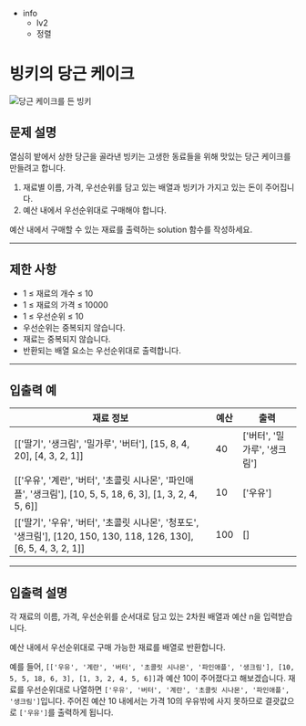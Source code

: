 - info
    - lv2
    - 정렬

# 빙키의 당근 케이크
![당근 케이크를 든 빙키](./20_1.webp)

## 문제 설명
열심히 밭에서 상한 당근을 골라낸 빙키는 고생한 동료들을 위해 맛있는 당근 케이크를 만들려고 합니다. 

1. 재료별 이름, 가격, 우선순위를 담고 있는 배열과 빙키가 가지고 있는 돈이 주어집니다. 
2. 예산 내에서 우선순위대로 구매해야 합니다. 

예산 내에서 구매할 수 있는 재료를 출력하는 solution 함수를 작성하세요.

---

## 제한 사항

- 1 ≤ 재료의 개수 ≤ 10
- 1 ≤ 재료의 가격 ≤ 10000
- 1 ≤ 우선순위 ≤ 10
- 우선순위는 중복되지 않습니다.
- 재료는 중복되지 않습니다.
- 반환되는 배열 요소는 우선순위대로 출력합니다.

---

## 입출력 예

| 재료 정보 | 예산 | 출력  |
|-------------------- |---- | ----- |
| [['딸기', '생크림', '밀가루', '버터'], [15, 8, 4, 20], [4, 3, 2, 1]] | 40 | ['버터', '밀가루', '생크림'] |
| [['우유', '계란', '버터', '초콜릿 시나몬', '파인애플', '생크림'], [10, 5, 5, 18, 6, 3], [1, 3, 2, 4, 5, 6]] | 10 | ['우유'] |
| [['딸기', '우유', '버터', '초콜릿 시나몬', '청포도', '생크림'], [120, 150, 130, 118, 126, 130], [6, 5, 4, 3, 2, 1]] | 100 | [] |

---

## 입출력 설명

각 재료의 이름, 가격, 우선순위를 순서대로 담고 있는 2차원 배열과 예산 n을 입력받습니다.

예산 내에서 우선순위대로 구매 가능한 재료를 배열로 반환합니다.

예를 들어, `[['우유', '계란', '버터', '초콜릿 시나몬', '파인애플', '생크림'], [10, 5, 5, 18, 6, 3], [1, 3, 2, 4, 5, 6]]`과 예산 10이 주어졌다고 해보겠습니다. 재료를 우선순위대로 나열하면 `['우유', '버터', '계란', '초콜릿 시나몬', '파인애플', '생크림']`입니다. 주어진 예산 10 내에서는 가격 10의 우유밖에 사지 못하므로 결괏값으로 `['우유']`를 출력하게 됩니다.